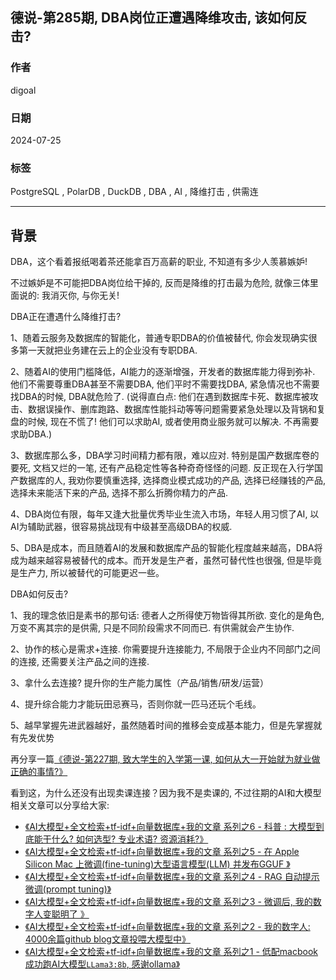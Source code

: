 ## 德说-第285期, DBA岗位正遭遇降维攻击, 该如何反击?  
                
### 作者                                                
digoal                                                
                                 
### 日期                                      
2024-07-25                        
                                                
### 标签          
PostgreSQL , PolarDB , DuckDB , DBA , AI , 降维打击 , 供需连        
                                        
----                
                   
## 背景     
DBA，这个看着报纸喝着茶还能拿百万高薪的职业, 不知道有多少人羡慕嫉妒!   
  
不过嫉妒是不可能把DBA岗位给干掉的, 反而是降维的打击最为危险, 就像三体里面说的: 我消灭你, 与你无关!   
  
DBA正在遭遇什么降维打击?   
  
1、随着云服务及数据库的智能化，普通专职DBA的价值被替代, 你会发现确实很多第一天就把业务建在云上的企业没有专职DBA.    
  
2、随着AI的使用门槛降低，AI能力的逐渐增强，开发者的数据库能力得到弥补. 他们不需要尊重DBA甚至不需要DBA, 他们平时不需要找DBA, 紧急情况也不需要找DBA的时候, DBA就危险了.   (说得直白点: 他们在遇到数据库卡死、数据库被攻击、数据误操作、删库跑路、数据库性能抖动等等问题需要紧急处理以及背锅和复盘的时候, 现在不慌了! 他们可以求助AI, 或者使用商业服务就可以解决. 不再需要求助DBA.)    
  
3、数据库那么多，DBA学习时间精力都有限，难以应对. 特别是国产数据库卷的要死, 文档又烂的一笔, 还有产品稳定性等各种奇奇怪怪的问题. 反正现在入行学国产数据库的人, 我劝你要慎重选择, 选择商业模式成功的产品, 选择已经赚钱的产品, 选择未来能活下来的产品, 选择不那么折腾你精力的产品.    
  
4、DBA岗位有限，每年又逢大批量优秀毕业生流入市场，年轻人用习惯了AI, 以AI为辅助武器，很容易挑战现有中级甚至高级DBA的权威.   
  
5、DBA是成本，而且随着AI的发展和数据库产品的智能化程度越来越高，DBA将成为越来越容易被替代的成本。而开发是生产者，虽然可替代性也很强, 但是毕竟是生产力, 所以被替代的可能更迟一些。    
  
  
DBA如何反击?    
  
1、我的理念依旧是素书的那句话: 德者人之所得使万物皆得其所欲. 变化的是角色, 万变不离其宗的是供需, 只是不同阶段需求不同而已. 有供需就会产生协作.     
  
2、协作的核心是需求+连接. 你需要提升连接能力, 不局限于企业内不同部门之间的连接, 还需要关注产品之间的连接.    
  
3、拿什么去连接? 提升你的生产能力属性（产品/销售/研发/运营）    
  
4、提升综合能力才能玩田忌赛马，否则你就一匹马还玩个毛线。  
  
5、越早掌握先进武器越好，虽然随着时间的推移会变成基本能力，但是先掌握就有先发优势  
  
再分享一篇[《德说-第227期, 致大学生的入学第一课, 如何从大一开始就为就业做正确的事情?》](../202305/20230513_01.md)  
  
看到这，为什么还没有出现卖课连接？因为我不是卖课的, 不过往期的AI和大模型相关文章可以分享给大家:    
- [《AI大模型+全文检索+tf-idf+向量数据库+我的文章 系列之6 - 科普 : 大模型到底能干什么? 如何选型? 专业术语? 资源消耗?》](../202407/20240725_01.md)           
- [《AI大模型+全文检索+tf-idf+向量数据库+我的文章 系列之5 - 在 Apple Silicon Mac 上微调(fine-tuning)大型语言模型(LLM) 并发布GGUF 》](../202407/20240724_01.md)          
- [《AI大模型+全文检索+tf-idf+向量数据库+我的文章 系列之4 - RAG 自动提示微调(prompt tuning)》](../202407/20240723_01.md)             
- [《AI大模型+全文检索+tf-idf+向量数据库+我的文章 系列之3 - 微调后, 我的数字人变聪明了 》](../202407/20240722_01.md)             
- [《AI大模型+全文检索+tf-idf+向量数据库+我的文章 系列之2 - 我的数字人: 4000余篇github blog文章投喂大模型中》](../202407/20240719_01.md)            
- [《AI大模型+全文检索+tf-idf+向量数据库+我的文章 系列之1 - 低配macbook成功跑AI大模型`LLama3:8b`, 感谢ollama》](../202407/20240718_01.md)      
  
  
